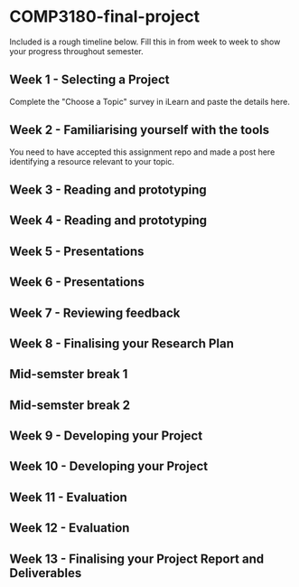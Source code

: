 # COMP3180-final-project

Included is a rough timeline below. Fill this in from week to week to show your progress throughout semester.

## Week 1 - Selecting a Project

Complete the "Choose a Topic" survey in iLearn and paste the details here.

## Week 2 - Familiarising yourself with the tools

You need to have accepted this assignment repo and made a post here identifying a resource relevant to your topic.

## Week 3 - Reading and prototyping

## Week 4 - Reading and prototyping

## Week 5 - Presentations

## Week 6 - Presentations

## Week 7 - Reviewing feedback

## Week 8 - Finalising your Research Plan

## Mid-semster break 1

## Mid-semster break 2

## Week 9 - Developing your Project

## Week 10 - Developing your Project

## Week 11 - Evaluation

## Week 12 - Evaluation

## Week 13 - Finalising your Project Report and Deliverables

